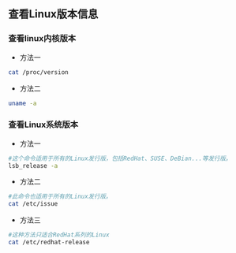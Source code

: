 ## 查看Linux版本信息

### 查看linux内核版本
- 方法一
```bash
cat /proc/version
```

- 方法二
```bash
uname -a
```

### 查看Linux系统版本
- 方法一
```bash
#这个命令适用于所有的Linux发行版，包括RedHat、SUSE、DeBian...等发行版。
lsb_release -a
```

- 方法二
```bash
#此命令也适用于所有的Linux发行版。
cat /etc/issue
```

- 方法三
```bash
#这种方法只适合RedHat系列的Linux
cat /etc/redhat-release
```
